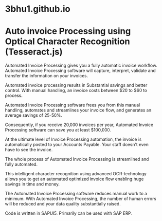 # 3bhu1.github.io
# Auto invoice Processing using Optical Character Recognition (Tesseract.js)
Automated Invoice Processing gives you a fully automatic invoice workflow. Automated Invoice Processing software will capture, interpret, validate and transfer the information on your invoices.

Automated invoice processing results in Substantial savings and better control. With manual handling, an invoice costs between $20 to $60 to process.

Automated Invoice Processing software frees you from this manual handling, automates and streamlines your invoice flow, and generates an average savings of 25-50%.

Consequently, if you receive 20,000 invoices per year, Automated Invoice Processing software can save you at least $100,000.

At the ultimate level of Invoice Processing automation, the invoice is automatically posted to your Accounts Payable. Your staff doesn't even have to see the invoice.

The whole process of Automated Invoice Processing is streamlined and fully automated.

This intelligent character recognition using advanced OCR-technology allows you to get an automated optimized invoice flow enabling huge savings in time and money.

The Automated Invoice Processing software reduces manual work to a minimum. With Automated Invoice Processing, the number of human errors will be reduced and your data quality substantially raised.

Code is written in SAPUI5. Primarily can be used with SAP ERP.
